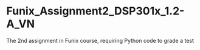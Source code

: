 # Funix_Assignment2_DSP301x_1.2-A_VN
The 2nd assignment in Funix course, requiring Python code to grade a test
